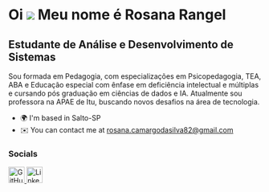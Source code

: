 Oi ![](https://user-images.githubusercontent.com/18350557/176309783-0785949b-9127-417c-8b55-ab5a4333674e.gif) Meu nome é Rosana Rangel
======================================================================================================================================

Estudante de Análise e Desenvolvimento de Sistemas
--------------------------------------------------

Sou formada em Pedagogia, com especializações em Psicopedagogia, TEA, ABA e Educação especial com ênfase em deficiência intelectual e múltiplas e cursando pós graduação em ciências de dados e IA. Atualmente sou professora na APAE de Itu, buscando novos desafios na área de tecnologia.

* 🌍  I'm based in Salto-SP
* ✉️  You can contact me at [rosana.camargodasilva82@gmail.com](mailto:rosana.camargodasilva82@gmail.com)


### Socials

<p align="left"> <a href="https://www.github.com/rosanarangel82-star" target="_blank" rel="noreferrer"> <picture> <source media="(prefers-color-scheme: dark)" srcset="https://raw.githubusercontent.com/danielcranney/readme-generator/main/public/icons/socials/github-dark.svg" /> <source media="(prefers-color-scheme: light)" srcset="https://raw.githubusercontent.com/danielcranney/readme-generator/main/public/icons/socials/github.svg" /> <img src="https://raw.githubusercontent.com/danielcranney/readme-generator/main/public/icons/socials/github.svg" width="32" height="32" alt="GitHub" title="GitHub" /> </picture> </a> <a href="https://www.linkedin.com/in/https://wrosana-camargo-rangel-de-andrade-98b0782a7?utm_source=share&utm_campaign=share_via&utm_content=profile&utm_medium=android_app" target="_blank" rel="noreferrer"> <picture> <source media="(prefers-color-scheme: dark)" srcset="https://raw.githubusercontent.com/danielcranney/readme-generator/main/public/icons/socials/linkedin-dark.svg" /> <source media="(prefers-color-scheme: light)" srcset="https://raw.githubusercontent.com/danielcranney/readme-generator/main/public/icons/socials/linkedin.svg" /> <img src="https://raw.githubusercontent.com/danielcranney/readme-generator/main/public/icons/socials/linkedin.svg" width="32" height="32" alt="LinkedIn" title="LinkedIn" /> </picture> </a></p>

